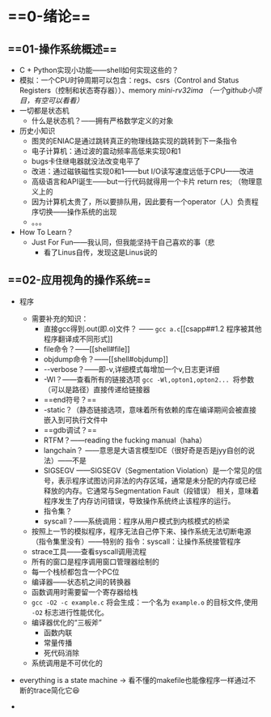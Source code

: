 # ==0-绪论==
## ==01-操作系统概述==
- C + Python实现小功能——shell如何实现这些的？
- 模拟：一个CPU时钟周期可以包含：regs、csrs（Control and Status Registers（控制和状态寄存器））、memory                  *mini-rv32ima （一个github小项目，有空可以看看）*
- 一切都是状态机
	- 什么是状态机？——拥有严格数学定义的对象
- 历史小知识
	- 图灵的ENIAC是通过跳转真正的物理线路实现的跳转到下一条指令
	- 电子计算机：通过波的震动频率高低来实现0和1
	- bugs卡住继电器就没法改变电平了
	- 改进：通过磁铁磁性实现0和1——but I/O读写速度远低于CPU——改进
	- 高级语言和API诞生——but一行代码就得用一个卡片 return res;   （物理意义上的
	- 因为计算机太贵了，所以要排队用，因此要有一个operator（人）负责程序切换——操作系统的出现
	- 。。。
- How To Learn？
	- Just For Fun——我认同，但我能坚持干自己喜欢的事（悲
		- 看了Linus自传，发现这是Linus说的
## ==02-应用视角的操作系统==
- 程序
	- 需要补充的知识：
		- 直接gcc得到.out(即.o)文件？ —— `gcc a.c`[[csapp##1.2 程序被其他程序翻译成不同形式]]
		- file命令？——[[shell#file]]
		- objdump命令？——[[shell#objdump]]
		- --verbose？——即-v,详细模式每增加一个v,日志更详细
		- -Wl？——查看所有的链接选项 `gcc -Wl,opton1,opton2... `将参数（可以是路径）直接传递给链接器
		- ==end符号？==
		- -static？（静态链接选项，意味着所有依赖的库在编译期间会被直接嵌入到可执行文件中
		- ==gdb调试？==
		- RTFM？——reading the fucking manual（haha）
		- langchain？  ——意思是大语言模型IDE（很好奇是否是jyy自创的说法）——不是
		- SIGSEGV  ——SIGSEGV（Segmentation Violation）是一个常见的信号，表示程序试图访问非法的内存区域，通常是未分配的内存或已经释放的内存。它通常与Segmentation Fault（段错误） 相关，意味着程序发生了内存访问错误，导致操作系统终止该程序的运行。
		- 指令集？
		- syscall？——系统调用：程序从用户模式到内核模式的桥梁
	- 按照上一节的模拟程序，程序无法自己停下来、操作系统无法切断电源（指令集里没有）——特别的   指令：syscall：让操作系统接管程序
	- strace工具——查看syscall调用流程
	- 所有的窗口是程序调用窗口管理器绘制的 
	- 每一个栈桢都包含一个PC位
	- 编译器——状态机之间的转换器
	- 函数调用时需要留一个寄存器给栈
	- `gcc -O2 -c example.c` 将会生成：一个名为 `example.o` 的目标文件,使用 `-O2` 标志进行性能优化。
	- 编译器优化的“三板斧”
		- 函数内联
		- 常量传播
		- 死代码消除
	- 系统调用是不可优化的


-   everything is a state machine -> 看不懂的makefile也能像程序一样通过不断的trace简化它😆
- 